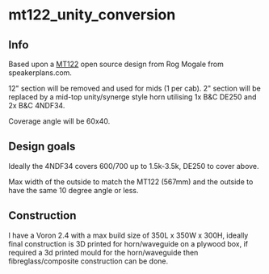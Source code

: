 # mt122_unity_conversion


## Info
Based upon a [MT122](https://www.speakerplans.com/index.php?id=mt122) open source design from Rog Mogale from speakerplans.com.

12" section will be removed and used for mids (1 per cab).
2" section will be replaced by a mid-top unity/synerge style horn utilising 1x B&C DE250 and 2x B&C 4NDF34.

Coverage angle will be 60x40.

## Design goals

Ideally the 4NDF34 covers 600/700 up to 1.5k-3.5k, DE250 to cover above.

Max width of the outside to match the MT122 (567mm) and the outside to have the same 10 degree angle or less. 

## Construction 

I have a Voron 2.4 with a max build size of 350L x 350W x 300H, ideally final construction is 3D printed for horn/waveguide on a plywood box, if required a 3d printed mould for the horn/waveguide then fibreglass/composite construction can be done.  